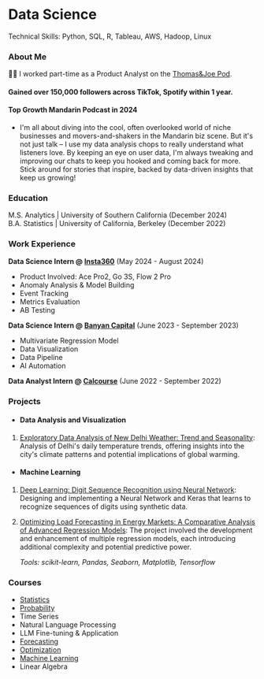 # Data Science
Technical Skills: Python, SQL, R, Tableau, AWS, Hadoop, Linux

### About Me
🙇‍♂️ I worked part-time as a Product Analyst on the [Thomas&Joe Pod](https://xiaohuoche.podcast.xyz/). 
#### Gained over 150,000 followers across TikTok, Spotify within 1 year.
#### Top Growth Mandarin Podcast in 2024
- I'm all about diving into the cool, often overlooked world of niche businesses and movers-and-shakers in the Mandarin biz scene. But it's not just talk – I use my data analysis chops to really understand what listeners love. By keeping an eye on user data, I'm always tweaking and improving our chats to keep you hooked and coming back for more. Stick around for stories that inspire, backed by data-driven insights that keep us growing!

### Education
M.S. Analytics | University of Southern California (December 2024)   
B.A. Statistics | University of California, Berkeley (December 2022)

### Work Experience
**Data Science Intern @ [Insta360](https://www.insta360.com/)** (May 2024 - August 2024)

- Product Involved: Ace Pro2, Go 3S, Flow 2 Pro
- Anomaly Analysis & Model Building
- Event Tracking
- Metrics Evaluation
- AB Testing

**Data Science Intern @ [Banyan Capital](https://www.gaorongvc.com/)** (June 2023 - September 2023)

- Multivariate Regression Model
- Data Visualization
- Data Pipeline
- AI Automation

**Data Analyst Intern @ [Calcourse](https://www.calcourse.com/login)** (June 2022 - September 2022)


### Projects
- #### Data Analysis and Visualization
1. [Exploratory Data Analysis of New Delhi Weather: Trend and Seasonality](https://github.com/xinghongma/data-analysis/blob/main/New%20Delhi.pdf): Analysis of Delhi's daily temperature trends, offering insights into the city's climate patterns and potential implications of global warming.
- #### Machine Learning
1. [Deep Learning: Digit Sequence Recognition using Neural Network](https://github.com/xinghongma/ML/blob/main/Deep%20Learning%20Project.ipynb): Designing and implementing a Neural Network and Keras that learns to recognize sequences of digits using synthetic data.
2. [Optimizing Load Forecasting in Energy Markets: A Comparative Analysis of Advanced Regression Models](https://github.com/xinghongma/ML/blob/main/Regression.ipynb): The project involved the development and enhancement of multiple regression models, each introducing additional complexity and potential predictive power.

	_Tools: scikit-learn, Pandas, Seaborn, Matplotlib, Tensorflow_ 


### Courses
- [Statistics](https://www.stat134.org/syllabus.html)
- [Probability](https://susa.berkeley.edu/static/resources/135/135_final.pdf)
- Time Series
- Natural Language Processing
- LLM Fine-tuning & Application
- [Forecasting](https://www.stat157.com/)
- [Optimization](https://web-app.usc.edu/soc/syllabus/20233/31531.doc)
- [Machine Learning](https://stat154.github.io/)
- Linear Algebra
